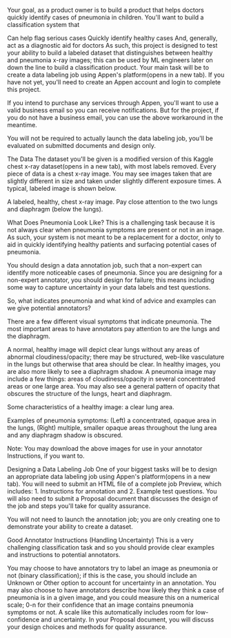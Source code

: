 Your goal, as a product owner is to build a product that helps doctors quickly identify cases of pneumonia in children. You'll want to build a classification system that

Can help flag serious cases
Quickly identify healthy cases
And, generally, act as a diagnostic aid for doctors
As such, this project is designed to test your ability to build a labeled dataset that distinguishes between healthy and pneumonia x-ray images; this can be used by ML engineers later on down the line to build a classification product. Your main task will be to create a data labeling job using Appen's platform(opens in a new tab). If you have not yet, you'll need to create an Appen account and login to complete this project.

If you intend to purchase any services through Appen, you'll want to use a valid business email so you can receive notifications. But for the project, if you do not have a business email, you can use the above workaround in the meantime.

You will not be required to actually launch the data labeling job, you'll be evaluated on submitted documents and design only.

The Data
The dataset you'll be given is a modified version of this Kaggle chest x-ray dataset(opens in a new tab), with most labels removed. Every piece of data is a chest x-ray image. You may see images taken that are slightly different in size and taken under slightly different exposure times. A typical, labeled image is shown below.


A labeled, healthy, chest x-ray image. Pay close attention to the two lungs and diaphragm (below the lungs).

What Does Pneumonia Look Like?
This is a challenging task because it is not always clear when pneumonia symptoms are present or not in an image. As such, your system is not meant to be a replacement for a doctor, only to aid in quickly identifying healthy patients and surfacing potential cases of pneumonia.

You should design a data annotation job, such that a non-expert can identify more noticeable cases of pneumonia. Since you are designing for a non-expert annotator, you should design for failure; this means including some way to capture uncertainty in your data labels and test questions.

So, what indicates pneumonia and what kind of advice and examples can we give potential annotators?

There are a few different visual symptoms that indicate pneumonia. The most important areas to have annotators pay attention to are the lungs and the diaphragm.

A normal, healthy image will depict clear lungs without any areas of abnormal cloudiness/opacity; there may be structured, web-like vasculature in the lungs but otherwise that area should be clear. In healthy images, you are also more likely to see a diaphragm shadow.
A pneumonia image may include a few things: areas of cloudiness/opacity in several concentrated areas or one large area. You may also see a general pattern of opacity that obscures the structure of the lungs, heart and diaphragm.

Some characteristics of a healthy image: a clear lung area.


Examples of pneumonia symptoms: (Left) a concentrated, opaque area in the lungs, (Right) multiple, smaller opaque areas throughout the lung area and any diaphragm shadow is obscured.

Note: You may download the above images for use in your annotator Instructions, if you want to.

Designing a Data Labeling Job
One of your biggest tasks will be to design an appropriate data labeling job using Appen's platform(opens in a new tab). You will need to submit an HTML file of a complete job Preview, which includes: 1. Instructions for annotation and 2. Example test questions. You will also need to submit a Proposal document that discusses the design of the job and steps you'll take for quality assurance.

You will not need to launch the annotation job; you are only creating one to demonstrate your ability to create a dataset.

Good Annotator Instructions (Handling Uncertainty)
This is a very challenging classification task and so you should provide clear examples and instructions to potential annotators.

You may choose to have annotators try to label an image as pneumonia or not (binary classification); if this is the case, you should include an Unknown or Other option to account for uncertainty in an annotation.
You may also choose to have annotators describe how likely they think a case of pneumonia is in a given image, and you could measure this on a numerical scale; 0-n for their confidence that an image contains pneumonia symptoms or not. A scale like this automatically includes room for low-confidence and uncertainty.
In your Proposal document, you will discuss your design choices and methods for quality assurance.
